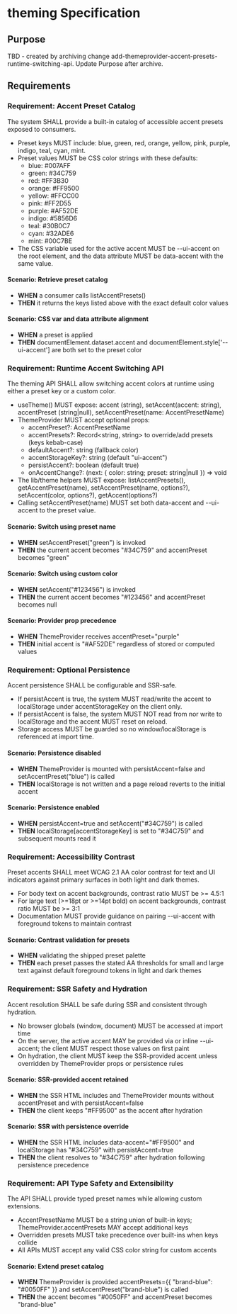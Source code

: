 # theming Specification

## Purpose
TBD - created by archiving change add-themeprovider-accent-presets-runtime-switching-api. Update Purpose after archive.
## Requirements
### Requirement: Accent Preset Catalog
The system SHALL provide a built-in catalog of accessible accent presets exposed to consumers.

- Preset keys MUST include: blue, green, red, orange, yellow, pink, purple, indigo, teal, cyan, mint.
- Preset values MUST be CSS color strings with these defaults:
  - blue: #007AFF
  - green: #34C759
  - red: #FF3B30
  - orange: #FF9500
  - yellow: #FFCC00
  - pink: #FF2D55
  - purple: #AF52DE
  - indigo: #5856D6
  - teal: #30B0C7
  - cyan: #32ADE6
  - mint: #00C7BE
- The CSS variable used for the active accent MUST be --ui-accent on the root element, and the data attribute MUST be data-accent with the same value.

#### Scenario: Retrieve preset catalog
- **WHEN** a consumer calls listAccentPresets()
- **THEN** it returns the keys listed above with the exact default color values

#### Scenario: CSS var and data attribute alignment
- **WHEN** a preset is applied
- **THEN** documentElement.dataset.accent and documentElement.style['--ui-accent'] are both set to the preset color

### Requirement: Runtime Accent Switching API
The theming API SHALL allow switching accent colors at runtime using either a preset key or a custom color.

- useTheme() MUST expose: accent (string), setAccent(accent: string), accentPreset (string|null), setAccentPreset(name: AccentPresetName)
- ThemeProvider MUST accept optional props:
  - accentPreset?: AccentPresetName
  - accentPresets?: Record<string, string> to override/add presets (keys kebab-case)
  - defaultAccent?: string (fallback color)
  - accentStorageKey?: string (default "ui-accent")
  - persistAccent?: boolean (default true)
  - onAccentChange?: (next: { color: string; preset: string|null }) => void
- The lib/theme helpers MUST expose: listAccentPresets(), getAccentPreset(name), setAccentPreset(name, options?), setAccent(color, options?), getAccent(options?)
- Calling setAccentPreset(name) MUST set both data-accent and --ui-accent to the preset value.

#### Scenario: Switch using preset name
- **WHEN** setAccentPreset("green") is invoked
- **THEN** the current accent becomes "#34C759" and accentPreset becomes "green"

#### Scenario: Switch using custom color
- **WHEN** setAccent("#123456") is invoked
- **THEN** the current accent becomes "#123456" and accentPreset becomes null

#### Scenario: Provider prop precedence
- **WHEN** ThemeProvider receives accentPreset="purple"
- **THEN** initial accent is "#AF52DE" regardless of stored or computed values

### Requirement: Optional Persistence
Accent persistence SHALL be configurable and SSR-safe.

- If persistAccent is true, the system MUST read/write the accent to localStorage under accentStorageKey on the client only.
- If persistAccent is false, the system MUST NOT read from nor write to localStorage and the accent MUST reset on reload.
- Storage access MUST be guarded so no window/localStorage is referenced at import time.

#### Scenario: Persistence disabled
- **WHEN** ThemeProvider is mounted with persistAccent=false and setAccentPreset("blue") is called
- **THEN** localStorage is not written and a page reload reverts to the initial accent

#### Scenario: Persistence enabled
- **WHEN** persistAccent=true and setAccent("#34C759") is called
- **THEN** localStorage[accentStorageKey] is set to "#34C759" and subsequent mounts read it

### Requirement: Accessibility Contrast
Preset accents SHALL meet WCAG 2.1 AA color contrast for text and UI indicators against primary surfaces in both light and dark themes.

- For body text on accent backgrounds, contrast ratio MUST be >= 4.5:1
- For large text (>=18pt or >=14pt bold) on accent backgrounds, contrast ratio MUST be >= 3:1
- Documentation MUST provide guidance on pairing --ui-accent with foreground tokens to maintain contrast

#### Scenario: Contrast validation for presets
- **WHEN** validating the shipped preset palette
- **THEN** each preset passes the stated AA thresholds for small and large text against default foreground tokens in light and dark themes

### Requirement: SSR Safety and Hydration
Accent resolution SHALL be safe during SSR and consistent through hydration.

- No browser globals (window, document) MUST be accessed at import time
- On the server, the active accent MAY be provided via <html data-accent="..."> or inline --ui-accent; the client MUST respect those values on first paint
- On hydration, the client MUST keep the SSR-provided accent unless overridden by ThemeProvider props or persistence rules

#### Scenario: SSR-provided accent retained
- **WHEN** the SSR HTML includes <html data-accent="#FF9500"> and ThemeProvider mounts without accentPreset and with persistAccent=false
- **THEN** the client keeps "#FF9500" as the accent after hydration

#### Scenario: SSR with persistence override
- **WHEN** the SSR HTML includes data-accent="#FF9500" and localStorage has "#34C759" with persistAccent=true
- **THEN** the client resolves to "#34C759" after hydration following persistence precedence

### Requirement: API Type Safety and Extensibility
The API SHALL provide typed preset names while allowing custom extensions.

- AccentPresetName MUST be a string union of built-in keys; ThemeProvider.accentPresets MAY accept additional keys
- Overridden presets MUST take precedence over built-ins when keys collide
- All APIs MUST accept any valid CSS color string for custom accents

#### Scenario: Extend preset catalog
- **WHEN** ThemeProvider is provided accentPresets={{ "brand-blue": "#0050FF" }} and setAccentPreset("brand-blue") is called
- **THEN** the accent becomes "#0050FF" and accentPreset becomes "brand-blue"

